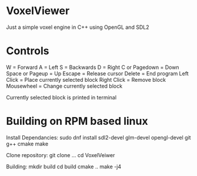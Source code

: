 # VoxelViewer
Just a simple voxel engine in C++ using OpenGL and SDL2


# Controls
W = Forward
A = Left
S = Backwards
D = Right
C or Pagedown = Down
Space or Pageup = Up
Escape = Release cursor
Delete = End program
Left Click = Place currently selected block
Right Click = Remove block
Mousewheel = Change currently selected block

Currently selected block is printed in terminal

# Building on RPM based linux
Install Dependancies:
sudo dnf install sdl2-devel glm-devel opengl-devel git g++ cmake make

Clone repository:
git clone ...
cd VoxelVeiwer

Building:
mkdir build
cd build
cmake ..
make -j4
